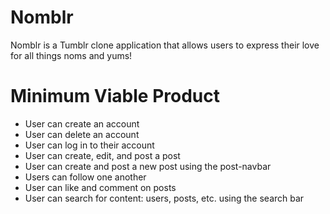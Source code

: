 # Nomblr

Nomblr is a Tumblr clone application that allows users to express their love for all things noms and yums!

# Minimum Viable Product

- User can create an account
- User can delete an account
- User can log in to their account
- User can create, edit, and post a post
- User can create and post a new post using the post-navbar
- Users can follow one another
- User can like and comment on posts
- User can search for content: users, posts, etc. using the search bar
